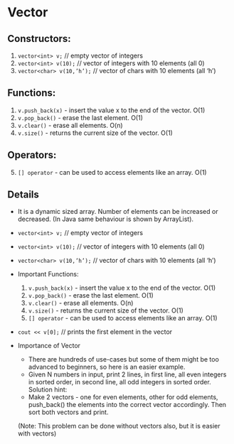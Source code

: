 # Vector

## Constructors:
1. `vector<int> v;` // empty vector of integers
1. `vector<int> v(10);` // vector of integers with 10 elements (all 0)
1. `vector<char> v(10,’h’);` // vector of chars with 10 elements (all ‘h’)

## Functions:
1. `v.push_back(x)` - insert the value x to the end of the vector. O(1)
2. `v.pop_back()` - erase the last element. O(1)
3. `v.clear()` - erase all elements. O(n)
4. `v.size()` - returns the current size of the vector. O(1)

## Operators:
5. `[] operator` - can be used to access elements like an array. O(1)

## Details
* It is a dynamic sized array. Number of elements can be increased or decreased. (In Java same behaviour is shown by ArrayList).
* `vector<int> v;` // empty vector of integers
* `vector<int> v(10);` // vector of integers with 10 elements (all 0)
* `vector<char> v(10,’h’);` // vector of chars with 10 elements (all ‘h’)
* Important Functions:
    1. `v.push_back(x)` - insert the value x to the end of the vector. O(1)
    2. `v.pop_back()` - erase the last element. O(1)
    3. `v.clear()` - erase all elements. O(n)
    4. `v.size()` - returns the current size of the vector. O(1)
    5. `[] operator` - can be used to access elements like an array. O(1)
* `cout << v[0];` // prints the first element in the vector

* Importance of Vector
    * There are hundreds of use-cases but some of them might be too advanced to beginners, so here is an easier example.
    * Given N numbers in input, print 2 lines, in first line, all even integers in sorted order, in second line, all odd integers in sorted order.
    Solution hint:
    * Make 2 vectors - one for even elements, other for odd elements, push_back() the elements into the correct vector accordingly. Then sort both vectors and print.

    (Note: This problem can be done without vectors also, but it is easier with vectors)
